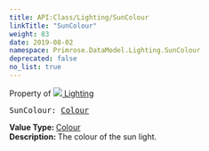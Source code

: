 ```yaml
---
title: API:Class/Lighting/SunColour
linkTitle: "SunColour"
weight: 83
date: 2019-08-02
namespace: Primrose.DataModel.Lighting.SunColour
deprecated: false
no_list: true
---
```

Property of <a href="/docs/api-reference/Class/Lighting"><img src="/icons/silk/lightbulb.png"/>&nbsp;Lighting</a>
<pre class="method-declaration">
SunColour: <a class="type" href="/docs/api-reference/DataType/Colour">Colour</a></pre>
<b>Value Type: </b>
<a class="type" href="/docs/api-reference/DataType/Colour">Colour</a>
<br/>
<b>Description: </b>
The colour of the sun light.

